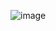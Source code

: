 ![image](https://user-images.githubusercontent.com/63789702/187578051-f5fa2408-c26b-494f-a4d1-8e14a5e40fbf.png)
